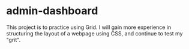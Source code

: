 # admin-dashboard

This project is to practice using Grid. I will gain more experience in structuring the layout of a webpage using CSS, and continue to test my "grit".